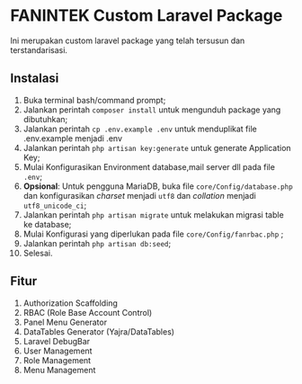 # FANINTEK Custom Laravel Package

Ini merupakan custom laravel package yang telah tersusun dan terstandarisasi.

## Instalasi
1. Buka terminal bash/command prompt;
2. Jalankan perintah `composer install` untuk mengunduh package yang dibutuhkan;
3. Jalankan perintah `cp .env.example .env` untuk menduplikat file .env.example menjadi .env
4. Jalankan perintah `php artisan key:generate` untuk generate Application Key;
5. Mulai Konfigurasikan Environment database,mail server dll  pada file `.env`;
6. **Opsional**: Untuk pengguna MariaDB, buka file `core/Config/database.php` dan konfigurasikan *charset* menjadi `utf8` dan *collation* menjadi `utf8_unicode_ci`;
7. Jalankan perintah `php artisan migrate` untuk melakukan migrasi table ke database;
8. Mulai Konfigurasi yang diperlukan pada file `core/Config/fanrbac.php` ;
9. Jalankan perintah `php artisan db:seed`;
10. Selesai.

## Fitur
1. Authorization Scaffolding
2. RBAC (Role Base Account Control)
3. Panel Menu Generator
4. DataTables Generator (Yajra/DataTables)
5. Laravel DebugBar
6. User Management
7. Role Management
8. Menu Management